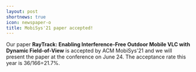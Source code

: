 ```yaml
---
layout: post
shortnews: true
icon: newspaper-o
title: MobiSys'21 paper accepted!
---
```


Our paper **RayTrack: Enabling Interference-Free Outdoor Mobile VLC with Dynamic Field-of-View** is accepted by ACM MobiSys'21 and we will present the paper at the conference on June 24. The acceptance rate this year is 36/166=21.7%.
